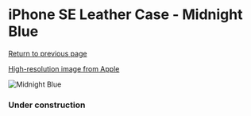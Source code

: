 # iPhone SE Leather Case - Midnight Blue

[Return to previous page](/iphone_5s)

[High-resolution image from Apple](https://store.storeimages.cdn-apple.com/8756/as-images.apple.com/is/MMHG2?wid=4500&hei=4500&fmt=png)

<div style="width: 384px"><img src="/everysource/MMHG2.png" alt="Midnight Blue"></div>

### Under construction
